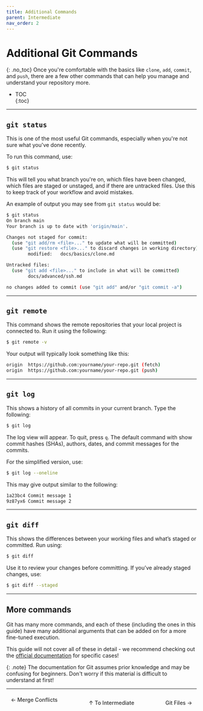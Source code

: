 ```yaml
---
title: Additional Commands
parent: Intermediate
nav_order: 2
---
```


# Additional Git Commands  
{: .no_toc}
Once you're comfortable with the basics like `clone`, `add`, `commit`, and `push`, there are a few other commands that can help you manage and understand your repository more.

- TOC  
{:toc}

---

## `git status`

This is one of the most useful Git commands, especially when you're not sure what you've done recently.

To run this command, use:
```bash
$ git status
```
This will tell you what branch you're on, which files have been changed, which files are staged or unstaged, and if there are untracked files. Use this to keep track of your workflow and avoid mistakes.

An example of output you may see from `git status` would be:
```bash
$ git status
On branch main
Your branch is up to date with 'origin/main'.

Changes not staged for commit:
  (use "git add/rm <file>..." to update what will be committed)        
  (use "git restore <file>..." to discard changes in working directory)
        modified:   docs/basics/clone.md

Untracked files:
  (use "git add <file>..." to include in what will be committed)       
        docs/advanced/ssh.md

no changes added to commit (use "git add" and/or "git commit -a") 
```

--- 

## `git remote`
This command shows the remote repositories that your local project is connected to. Run it using the following:

```bash
$ git remote -v
```

Your output will typically look something like this:

```bash
origin  https://github.com:yourname/your-repo.git (fetch)
origin  https://github.com:yourname/your-repo.git (push)
```

---

## `git log`
This shows a history of all commits in your current branch. Type the following:

```bash
$ git log
```
The log view will appear. To quit, press `q`. The default command with show commit hashes (SHAs), authors, dates, and commit messages for the commits. 

For the simplified version, use:

```bash
$ git log --oneline
```
This may give output similar to the following:

```bash
1a23bc4 Commit message 1
9z87yx6 Commit message 2
```

---

## `git diff`
This shows the differences between your working files and what’s staged or committed. Run using:

```bash
$ git diff
```
Use it to review your changes before committing. If you’ve already staged changes, use:

```bash
$ git diff --staged
```

---

## More commands
Git has many more commands, and each of these (including the ones in this guide) have many additional arguments that can be added on for a more fine-tuned execution. 

This guide will not cover all of these in detail - we recommend checking out the [official documentation](https://git-scm.com/doc) for specific cases!

{: .note}
The documentation for Git assumes prior knowledge and may be confusing for beginners. Don't worry if this material is difficult to understand at first!

<hr/>

<div style="display: flex; justify-content: space-between;">
  <a href="/guide-to-git/docs/intermediate/merge.html" 
     style="padding: 6px 12px; border-radius: 4px; text-decoration: none; color: #333; font-weight: 500; transition: background-color 0.2s;" 
     onmouseover="this.style.backgroundColor='#f5f6fa'" 
     onmouseout="this.style.backgroundColor='transparent'">
     ← Merge Conflicts
  </a>

  <a href="/guide-to-git/docs/intermediate/" 
     style="padding: 6px 12px; border-radius: 4px; text-decoration: none; color: #333; font-weight: 500; transition: background-color 0.2s;" 
     onmouseover="this.style.backgroundColor='#f5f6fa'" 
     onmouseout="this.style.backgroundColor='transparent'">
     ↑ To Intermediate
  </a>

  <a href="/guide-to-git/docs/intermediate/git-files.html" 
     style="padding: 6px 12px; border-radius: 4px; text-decoration: none; color: #333; font-weight: 500; transition: background-color 0.2s;" 
     onmouseover="this.style.backgroundColor='#f5f6fa'" 
     onmouseout="this.style.backgroundColor='transparent'">
     Git Files →
  </a>
</div>